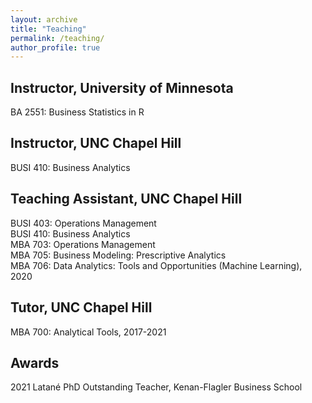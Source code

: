 ```yaml
---
layout: archive
title: "Teaching"
permalink: /teaching/
author_profile: true
---
```


## Instructor, University of Minnesota
BA 2551: Business Statistics in R

## Instructor, UNC Chapel Hill
BUSI 410: Business Analytics

## Teaching Assistant, UNC Chapel Hill
BUSI 403: Operations Management \
BUSI 410: Business Analytics \
MBA 703: Operations Management \
MBA 705: Business Modeling: Prescriptive Analytics \
MBA 706: Data Analytics: Tools and Opportunities (Machine Learning), 2020

## Tutor, UNC Chapel Hill
MBA 700: Analytical Tools, 2017-2021

## Awards
2021 Latané PhD Outstanding Teacher, Kenan-Flagler Business School
